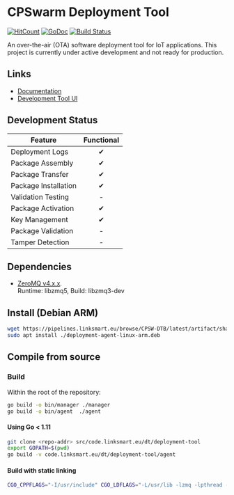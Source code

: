 # CPSwarm Deployment Tool 
[![HitCount](http://hits.dwyl.io/cpswarm/deployment-tool.svg)](http://hits.dwyl.io/cpswarm/deployment-tool)
[![GoDoc](https://godoc.org/github.com/cpswarm/deployment-tool?status.svg)](https://godoc.org/github.com/cpswarm/deployment-tool)
[![Build Status](https://pipelines.linksmart.eu/plugins/servlet/wittified/build-status/CPSW-DTB)](https://pipelines.linksmart.eu/browse/CPSW-DTB/latest)

An over-the-air (OTA) software deployment tool for IoT applications. This project is currently under active development and not ready for production.

## Links
* [Documentation](https://github.com/cpswarm/deployment-tool/wiki)
* [Development Tool UI](https://github.com/cpswarm/deployment-tool-ui)

## Development Status
| Feature                          | Functional |
|----------------------------------|:----------:|
| Deployment Logs                  | ✔          |
| Package Assembly                 | ✔          |
| Package Transfer                 | ✔          |
| Package Installation             | ✔          |
| Validation Testing               | -          |
| Package Activation               | ✔          |
| Key Management                   | ✔          |
| Package Validation               | -          |
| Tamper Detection                 | -          |


## Dependencies
* [ZeroMQ v4.x.x](http://zeromq.org/intro:get-the-software).   
Runtime: libzmq5, Build: libzmq3-dev


## Install (Debian ARM)
```bash
wget https://pipelines.linksmart.eu/browse/CPSW-DTB/latest/artifact/shared/Debian-Package/deployment-agent-linux-arm.deb
sudo apt install ./deployment-agent-linux-arm.deb
```

## Compile from source

### Build
Within the root of the repository:
```bash
go build -o bin/manager ./manager
go build -o bin/agent  ./agent
```

#### Using Go < 1.11
```bash
git clone <repo-addr> src/code.linksmart.eu/dt/deployment-tool
export GOPATH=$(pwd)
go build -v code.linksmart.eu/dt/deployment-tool/agent
```

#### Build with static linking
```bash
CGO_CPPFLAGS="-I/usr/include" CGO_LDFLAGS="-L/usr/lib -lzmq -lpthread -lrt -lstdc++ -lm -lc -lgcc" go build -v --ldflags '-extldflags "-static"' -a -o bin/agent ./agent
```

